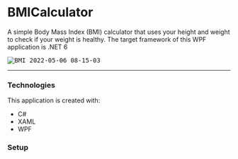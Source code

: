 # BMICalculator
A simple Body Mass Index (BMI) calculator that uses your height and weight to check if your weight is healthy. The target framework of this WPF application is .NET 6

<kbd>![BMI 2022-05-06 08-15-03](https://user-images.githubusercontent.com/65626254/167086218-a849ee5d-c817-4e59-b478-f491942f0a52.gif)</kbd>
___
### Technologies
This application is created with:
- C#
- XAML
- WPF

### Setup

